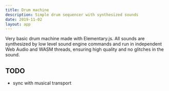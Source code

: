 ```yaml
---
title: Drum machine
description: Simple drum sequencer with synthesized sounds
date: 2019-11-02
layout: app
---
```


<client-only>
<audio-drums-sequencer class="m-2" />
</client-only>

Very basic drum machine made with Elementary.js. All sounds are synthesized by low level sound engine commands and run in independent Web Audio and WASM threads, ensuring high quality and no glitches in the sound.

## TODO

- sync with musical transport
